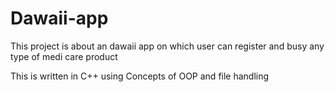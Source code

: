 # Dawaii-app

This project is about an dawaii app on which user can register and busy any type of medi care product

This is written in C++  using Concepts of OOP and file handling

